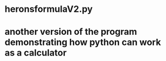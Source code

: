 # heronsformulaV2.py

# another version of the program demonstrating how python can work as a calculator
